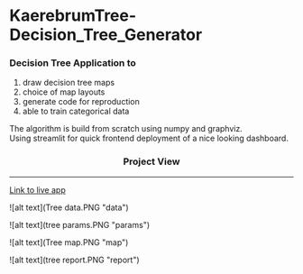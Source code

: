 # KaerebrumTree-Decision_Tree_Generator
### Decision Tree Application to 
1.  draw decision tree maps 
2.  choice of map layouts
3.  generate code for reproduction
4.  able to train categorical data


The algorithm is build from scratch using numpy and graphviz.\
Using streamlit for quick frontend deployment of a nice looking dashboard.

<h3 align="center">Project View</h1>

***
[Link to live app](https://kaerubrumtree.herokuapp.com/)

![alt text](Tree data.PNG "data")

![alt text](tree params.PNG "params")

![alt text](Tree map.PNG "map")

![alt text](tree report.PNG "report")

